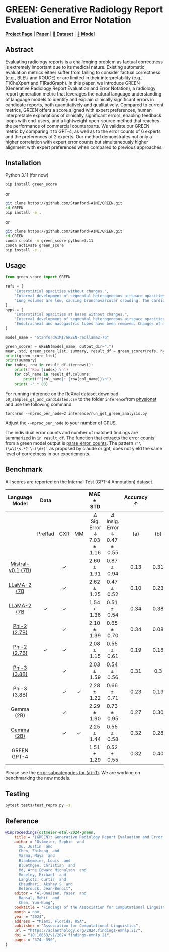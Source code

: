 # GREEN: Generative Radiology Report Evaluation and Error Notation
[**Project Page**](https://stanford-aimi.github.io/green.html) | 
[**Paper**](https://aclanthology.org/2024.findings-emnlp.21/) | 
[**🤗 Dataset**](https://huggingface.co/datasets/StanfordAIMI/GREEN) | 
[**🤗 Model**](https://huggingface.co/StanfordAIMI/GREEN-RadLlama2-7b)

## Abstract

Evaluating radiology reports is a challenging problem as factual correctness is extremely important due to its medical nature. Existing automatic evaluation metrics either suffer from failing to consider factual correctness (e.g., BLEU and ROUGE) or are limited in their interpretability (e.g., F1CheXpert and F1RadGraph). In this paper, we introduce GREEN (Generative Radiology Report Evaluation and Error Notation), a radiology report generation metric that leverages the natural language understanding of language models to identify and explain clinically significant errors in candidate reports, both quantitatively and qualitatively. Compared to current metrics, GREEN offers a score aligned with expert preferences, human interpretable explanations of clinically significant errors, enabling feedback loops with end-users, and a lightweight open-source method that reaches the performance of commercial counterparts. We validate our GREEN metric by comparing it to GPT-4, as well as to the error counts of 6 experts and the preferences of 2 experts. Our method demonstrates not only a higher correlation with expert error counts but simultaneously higher alignment with expert preferences when compared to previous approaches.

## Installation
Python 3.11 (for now)
```bash
pip install green_score
```
or
```bash
git clone https://github.com/Stanford-AIMI/GREEN.git
cd GREEN
pip install -e .
```
or 
```bash
git clone https://github.com/Stanford-AIMI/GREEN.git
cd GREEN
conda create -n green_score python=3.11
conda activate green_score
pip install -e .
```

## Usage

```python
from green_score import GREEN

refs = [
    "Interstitial opacities without changes.",
    "Interval development of segmental heterogeneous airspace opacities throughout the lungs . No significant pneumothorax or pleural effusion . Bilateral calcified pleural plaques are scattered throughout the lungs . The heart is not significantly enlarged .",
    "Lung volumes are low, causing bronchovascular crowding. The cardiomediastinal silhouette is unremarkable. No focal consolidation, pleural effusion, or pneumothorax detected. Within the limitations of chest radiography, osseous structures are unremarkable.",
]
hyps = [
    "Interstitial opacities at bases without changes.",
    "Interval development of segmental heterogeneous airspace opacities throughout the lungs . No significant pneumothorax or pleural effusion . Bilateral calcified pleural plaques are scattered throughout the lungs . The heart is not significantly enlarged .",
    "Endotracheal and nasogastric tubes have been removed. Changes of median sternotomy, with continued leftward displacement of the fourth inferiomost sternal wire. There is continued moderate-to-severe enlargement of the cardiac silhouette. Pulmonary aeration is slightly improved, with residual left lower lobe atelectasis. Stable central venous congestion and interstitial pulmonary edema. Small bilateral pleural effusions are unchanged.",
]

model_name = "StanfordAIMI/GREEN-radllama2-7b"

green_scorer = GREEN(model_name, output_dir=".")
mean, std, green_score_list, summary, result_df = green_scorer(refs, hyps)
print(green_score_list)
print(summary)
for index, row in result_df.iterrows():
    print(f"Row {index}:\n")
    for col_name in result_df.columns:
        print(f"{col_name}: {row[col_name]}\n")
    print('-' * 80)
```
For running inference on the ReXVal dataset download `50_samples_gt_and_candidates.csv` to the folder `inference`from [physionet](https://physionet.org/content/rexval-dataset/1.0.0/) and use the following command:
```
torchrun --nproc_per_node=2 inference/run_get_green_analysis.py
```
Adjust the `--nproc_per_node` to your number of GPUS.

The individual error counts and number of matched findings are summarized in `in result_df`. The function that extracts the error counts from a green model output is [parse_error_counts](https://github.com/Stanford-AIMI/GREEN/blob/474ba6ec83238a9ab3343f159032494c3a19b29b/green_score/green.py#L256). The pattern `r'\(\w\)\s.*?:\s(\d+)'` as proposed by claude or gpt, does not yield the same level of correctness in our experiements.

## Benchmark

All scores are reported on the Internal Test (GPT-4 Annotation) dataset. 
  
| Language Model | Data |  |  | $\mathrm{MAE} \pm \mathrm{STD}$ |  | Accuracy $\uparrow$ |  |  |  |  |  |BertScore | Time/sample (secs) | Batch Size* |
| :---: | :---: | :---: | :---: | :---: | :---: | :---: | :---: | :---: | :---: | :---: | :---: | :---: | :---: | :---: |
|  | PreRad | CXR | $\mathrm{MM}$ | $\Delta$ Sig. Error $\downarrow$ <br> $7.03 \pm 1.16$ | $\Delta$ Insig. Error $\downarrow$ <br> $0.47 \pm 0.55$ | (a) | (b) | (c) | (d) | (e) | (f) | | |  |
| [Mistral-v0.1 (7B)](https://huggingface.co/StanfordAIMI/GREEN-Mistral-7b) |  | $\checkmark$ |  | $2.60 \pm 1.91$ | $0.87 \pm 0.94$ | 0.13 | 0.31 | 0.62 | 0.59 | 0.48 | 0.67 | 0.80 ± 0.11|3.57 |2,048  |
| [LLaMA-2 (7B](https://huggingface.co/StanfordAIMI/GREEN-Llama2-7b) |  | $\checkmark$ |  | $2.62 \pm 1.25$ | $0.47 \pm 0.52$ | 0.10 | 0.23 | 0.65 | 0.59 | 0.68 | 0.70 | 0.78 ± 0.12| 2.3|2.67|2,048  |
| [LLaMA-2 (7B](https://huggingface.co/StanfordAIMI/GREEN-RadLlama2-7b) | $\checkmark$ | $\checkmark$ |  | $1.54+1.36$ | $0.51 \pm 0.54$ | 0.34 | 0.38 | 0.60 | 0.54 | 0.65 | 0.68 | 0.83 ± 0.24 |2.67 |16|
| [Phi-2 (2.7B)](https://huggingface.co/StanfordAIMI/GREEN-Phi2) |  | $\checkmark$ |  | $2.10 \pm 1.39$ | $0.65 \pm 0.70$ | 0.34 | 0.08 | 0.65 | 0.57 | 0.66 | 0.53 | 0.80 ± 0.11|1.78 |2,048|
| [Phi-2 (2.7B)](https://huggingface.co/StanfordAIMI/GREEN-RadPhi2) | $\checkmark$ | $\checkmark$ |  | $2.08 \pm 1.15$ | $0.55 \pm 0.61$ | 0.19 | 0.18 | 0.62 | 0.57 | 0.62 | 0.61 |  0.84 ± 0.10 | 1.78 | 2,048|
| [Phi-3 (3.8B)](https://huggingface.co/StanfordAIMI/GREEN-Phi-3) |  | $\checkmark$ |  | $2.03 \pm 1.59$ | $0.54 \pm 0.56$ | 0.31 | 0.3 | 0.62 | 0.59 | 0.58 | 0.66 | | | |
| Phi-3 (3.8B)|  | $\checkmark$ | $\checkmark$ | $2.28 \pm 1.22$ | $0.66 \pm 0.71$ | 0.23 | 0.19 | 0.6 | 0.57 | 0.64 | 0.26 | ||  |
| Gemma (2B) |  | $\checkmark$ |  | $2.29 \pm 1.90$ | $0.73 \pm 0.95$ | 0.27 | 0.30 | 0.61 | 0.59 | 0.57 | 0.60 | | | |
| [Gemma (2B)](https://huggingface.co/StanfordAIMI/GREEN-Gemma-2b-MM) |  | $\checkmark$ | $\checkmark$ | $2.25 \pm 1.44$ | $0.55 \pm 0.58$ | 0.32 | 0.28 | 0.57 | 0.55 | 0.66 | 0.19 | | | |
| GREEN GPT-4 |  |  |  | $1.51 \pm 1.29$ | $0.52 \pm 0.55$ | 0.32 | 0.40 | 0.65 | 0.59 | 0.68 | 0.70 | | | |

Please see the [error subcategories for (a)-(f)](https://github.com/Stanford-AIMI/GREEN/blob/4e9e939c06761e13d3d520a6434ee7f5c8cded3e/green_score/green.py#L63).
We are working on benchmarking the new models. 

## Testing
```bash
pytest tests/test_repro.py -s
```

## Reference

```bibtex
@inproceedings{ostmeier-etal-2024-green,
    title = "{GREEN}: Generative Radiology Report Evaluation and Error Notation",
    author = "Ostmeier, Sophie  and
      Xu, Justin  and
      Chen, Zhihong  and
      Varma, Maya  and
      Blankemeier, Louis  and
      Bluethgen, Christian  and
      Md, Arne Edward Michalson  and
      Moseley, Michael  and
      Langlotz, Curtis  and
      Chaudhari, Akshay S  and
      Delbrouck, Jean-Benoit",
    editor = "Al-Onaizan, Yaser  and
      Bansal, Mohit  and
      Chen, Yun-Nung",
    booktitle = "Findings of the Association for Computational Linguistics: EMNLP 2024",
    month = nov,
    year = "2024",
    address = "Miami, Florida, USA",
    publisher = "Association for Computational Linguistics",
    url = "https://aclanthology.org/2024.findings-emnlp.21/",
    doi = "10.18653/v1/2024.findings-emnlp.21",
    pages = "374--390",
}
```
